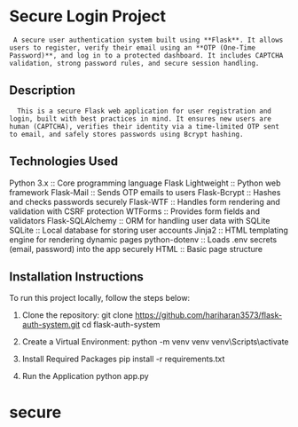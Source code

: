 # Secure Login Project
     A secure user authentication system built using **Flask**. It allows users to register, verify their email using an **OTP (One-Time Password)**, and log in to a protected dashboard. It includes CAPTCHA validation, strong password rules, and secure session handling.

## Description
      This is a secure Flask web application for user registration and login, built with best practices in mind. It ensures new users are human (CAPTCHA), verifies their identity via a time-limited OTP sent to email, and safely stores passwords using Bcrypt hashing.

## Technologies Used
Python 3.x ::	Core programming language
Flask	Lightweight :: Python web framework
Flask-Mail ::	Sends OTP emails to users
Flask-Bcrypt ::	Hashes and checks passwords securely
Flask-WTF ::	Handles form rendering and validation with CSRF protection
WTForms ::	Provides form fields and validators
Flask-SQLAlchemy ::	ORM for handling user data with SQLite
SQLite ::	Local database for storing user accounts
Jinja2 ::	HTML templating engine for rendering dynamic pages
python-dotenv ::	Loads .env secrets (email, password) into the app securely
HTML ::	Basic page structure 

## Installation Instructions
To run this project locally, follow the steps below:

1. Clone the repository:
   git clone https://github.com/hariharan3573/flask-auth-system.git
cd flask-auth-system

2. Create a Virtual Environment:
      python -m venv venv
      venv\Scripts\activate

3. Install Required Packages
      pip install -r requirements.txt

4. Run the Application
      python app.py

# secure
